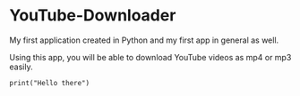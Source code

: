 # YouTube-Downloader
My first application created in Python and my first app in general as well.

Using this app, you will be able to download YouTube videos as mp4 or mp3 easily.
```
print("Hello there")
```

